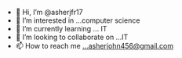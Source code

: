 - 👋 Hi, I’m @asherjfr17
- 👀 I’m interested in ...computer science
- 🌱 I’m currently learning ... IT
- 💞️ I’m looking to collaborate on ...IT
- 📫 How to reach me ...asherjohn456@gmail.com

<!---
asherjfr17/asherjfr17 is a ✨ special ✨ repository because its `README.md` (this file) appears on your GitHub profile.
You can click the Preview link to take a look at your changes.
--->
